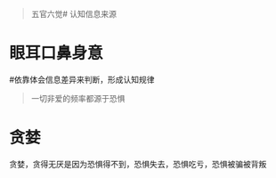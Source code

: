 >五官六觉# 认知信息来源
# 眼耳口鼻身意
#依靠体会信息差异来判断，形成认知规律
>一切非爱的频率都源于恐惧
# 贪婪
贪婪，贪得无厌是因为恐惧得不到，恐惧失去，恐惧吃亏，恐惧被骗被背叛
<!--stackedit_data:
eyJoaXN0b3J5IjpbLTEyODg0NjI2NTEsMTM2NzIzMjc3N119
-->